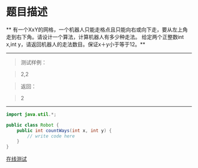 # 题目描述

** 有一个XxY的网格，一个机器人只能走格点且只能向右或向下走，要从左上角走到右下角。请设计一个算法，计算机器人有多少种走法。
给定两个正整数int x,int y，请返回机器人的走法数目。保证x＋y小于等于12。**
***
> 测试样例：

> 2,2

>返回：

>2
***

```java
import java.util.*;

public class Robot {
    public int countWays(int x, int y) {
        // write code here
    }
}
```

[在线测试](http://www.nowcoder.com/practice/e8bb8e68434e42acbcdff0341f2a32c5?tpId=8&tqId=11033&rp=1&ru=/ta/cracking-the-coding-interview&qru=/ta/cracking-the-coding-interview/question-ranking)